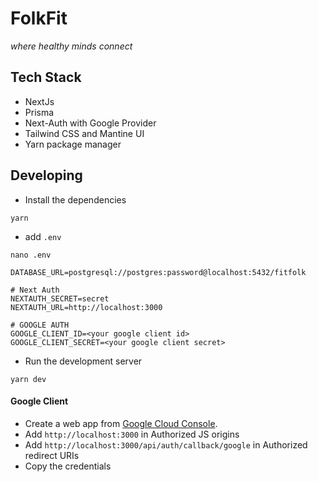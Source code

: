 # FolkFit

_where healthy minds connect_

## Tech Stack

- NextJs
- Prisma
- Next-Auth with Google Provider
- Tailwind CSS and Mantine UI
- Yarn package manager

## Developing

- Install the dependencies

```
yarn
```

- add `.env`

```
nano .env
```

```
DATABASE_URL=postgresql://postgres:password@localhost:5432/fitfolk

# Next Auth
NEXTAUTH_SECRET=secret
NEXTAUTH_URL=http://localhost:3000

# GOOGLE AUTH
GOOGLE_CLIENT_ID=<your google client id>
GOOGLE_CLIENT_SECRET=<your google client secret>
```

- Run the development server

```
yarn dev
```

#### Google Client

- Create a web app from [Google Cloud Console](https://console.cloud.google.com/).
- Add `http://localhost:3000` in Authorized JS origins
- Add `http://localhost:3000/api/auth/callback/google` in Authorized redirect URIs
- Copy the credentials
